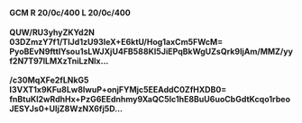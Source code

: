 #### GCM R 20/0c/400 L 20/0c/400
**QUW/RU3yhyZKYd2N**<br/>**03DZmzY7f1/TIJd1zU93IeX+E6ktU/Hog1axCm5FWcM=**<br/>**PyoBEvN9fttlYsou1sLWJXjU4FB588KI5JiEPqBkWgUZsQrk9ljAm/MMZ/yyf2N7T97lLMXzTniLzNlx...**<br/><br/>
**/c30MqXFe2fLNkG5**<br/>**I3VXT1x9KFu8Lw8IwuP+onjFYMjc5EEAddC0ZfHXDB0=**<br/>**fnBtuKl2wRdhHx+PzG6EEdnhmy9XaQC5lc1hE8BuU6uoCbGdtKcqo1rbeoJESYJs0+UIjZ8WzNX6fj5D...**